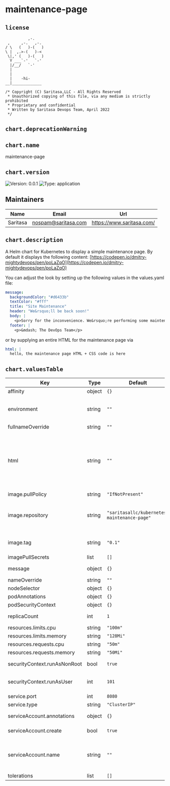 
# maintenance-page

## `license`
```
          ,-.
 ,     ,-.   ,-.
/ \   (   )-(   )
\ |  ,.>-(   )-<
 \|,' (   )-(   )
  Y ___`-'   `-'
  |/__/   `-'
  |
  |
  |    -hi-
__|_____________

/* Copyright (C) Saritasa,LLC - All Rights Reserved
 * Unauthorized copying of this file, via any medium is strictly prohibited
 * Proprietary and confidential
 * Written by Saritasa Devops Team, April 2022
 */

```

## `chart.deprecationWarning`

## `chart.name`

maintenance-page

## `chart.version`

![Version: 0.0.1](https://img.shields.io/badge/Version-0.0.1-informational?style=flat-square) ![Type: application](https://img.shields.io/badge/Type-application-informational?style=flat-square)

## Maintainers

| Name | Email | Url |
| ---- | ------ | --- |
| Saritasa | <nospam@saritasa.com> | <https://www.saritasa.com/> |

## `chart.description`

A Helm chart for Kubernetes to display a simple maintenance page.
By default it displays the following content:
[https://codepen.io/dmitry-mightydevops/pen/poLaZqO](https://codepen.io/dmitry-mightydevops/pen/poLaZqO)

You can adjust the look by setting up the following values in the values.yaml file:

```yaml
message:
  backgroundColor: "#d6433b"
  textColor: "#fff"
  title: "Site Maintenance"
  header: "We&rsquo;ll be back soon!"
  body: |
    <p>Sorry for the inconvenience. We&rsquo;re performing some maintenance at the moment. We&rsquo;ll be back up shortly!</p>
  footer: |
    <p>&mdash; The DevOps Team</p>
```

or by supplying an entire HTML for the maintenance page via

```yaml
html: |
  hello, the maintenance page HTML + CSS code is here
```

## `chart.valuesTable`

| Key | Type | Default | Description |
|-----|------|---------|-------------|
| affinity | object | `{}` |  |
| environment | string | `""` | name of the environment you're placing the maintenance page for like dev, prod, staging |
| fullnameOverride | string | `""` |  |
| html | string | `""` | html for the maintenance page. If you need a totally custom HTML design, then keep message config above empty and put here a full HTML (CSS+HTML). You can test the page here: https://codepen.io/dmitry-mightydevops/pen/poLaZqO |
| image.pullPolicy | string | `"IfNotPresent"` | pull policy |
| image.repository | string | `"saritasallc/kubernetes-maintenance-page"` | container repository, adjust in https://github.com/saritasa-nest/saritasa-devops-docker-images/pull/29 |
| image.tag | string | `"0.1"` | Overrides the image tag whose default is the chart appVersion. |
| imagePullSecrets | list | `[]` | credentials for docker login |
| message | object | `{}` | message configuration in the maintenance page. |
| nameOverride | string | `""` |  |
| nodeSelector | object | `{}` |  |
| podAnnotations | object | `{}` |  |
| podSecurityContext | object | `{}` |  |
| replicaCount | int | `1` | how many replicas (pods) to run |
| resources.limits.cpu | string | `"100m"` |  |
| resources.limits.memory | string | `"128Mi"` |  |
| resources.requests.cpu | string | `"50m"` |  |
| resources.requests.memory | string | `"50Mi"` |  |
| securityContext.runAsNonRoot | bool | `true` | run the container as non-root user |
| securityContext.runAsUser | int | `101` | run under non-root user, 101 - is nginx user defined in the docker container |
| service.port | int | `8080` |  |
| service.type | string | `"ClusterIP"` |  |
| serviceAccount.annotations | object | `{}` | Annotations to add to the service account |
| serviceAccount.create | bool | `true` | Specifies whether a service account should be created |
| serviceAccount.name | string | `""` | The name of the service account to use. If not set and create is true, a name is generated using the fullname template |
| tolerations | list | `[]` |  |

